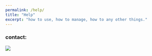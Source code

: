 ```yaml
---
permalink: /help/
title: "Help"
excerpt: "how to use, how to manage, how to any other things."
---
```


### contact:
<a href="https://github.com/how2flow" target="_blank"><img src="https://img.shields.io/badge/github-181717?style=flat-square&logo=GitHub&logoColor=white"/></a>
